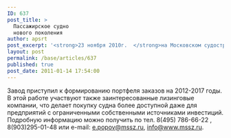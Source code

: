 ```yaml
---
ID: 637
post_title: >
  Пассажирское судно
  нового поколения
author: apsrt
post_excerpt: '<strong>23 ноября 2010г.  </strong>на Московском судостроительном  судоремонтном заводе  начато строительство серии  комфортабельных пассажирских судов нового поколения с рабочим названием «Пилигрим» для работы на транспортных и экскурсионно-прогулочных  маршрутах в пригородном и внутригородском  сообщении.<br />'
layout: post
permalink: /base/articles/637
published: true
post_date: 2011-01-14 17:54:00
---
```

Завод приступил к формированию портфеля заказов на 2012-2017 годы. В этой работе участвуют также заинтересованные  лизинговые компании, что делает покупку судна более доступной даже для предприятий с ограниченными собственными источниками инвестиций.<br />
   Подробную информацию можно получить  по  тел. 8(495) 786-66-22 , 8(903)295-01-48 или e-mail: e.popov@mssz.ru, info@www.mssz.ru.